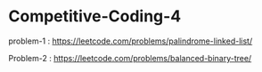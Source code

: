 # Competitive-Coding-4

problem-1 : https://leetcode.com/problems/palindrome-linked-list/

Problem-2 : https://leetcode.com/problems/balanced-binary-tree/